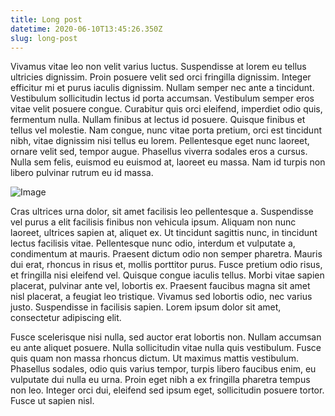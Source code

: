 ```yaml
---
title: Long post
datetime: 2020-06-10T13:45:26.350Z
slug: long-post
---
```

Vivamus vitae leo non velit varius luctus. Suspendisse at lorem eu tellus ultricies dignissim. Proin posuere velit sed orci fringilla dignissim. Integer efficitur mi et purus iaculis dignissim. Nullam semper nec ante a tincidunt. Vestibulum sollicitudin lectus id porta accumsan. Vestibulum semper eros vitae velit posuere congue. Curabitur quis orci eleifend, imperdiet odio quis, fermentum nulla. Nullam finibus at lectus id posuere. Quisque finibus et tellus vel molestie. Nam congue, nunc vitae porta pretium, orci est tincidunt nibh, vitae dignissim nisi tellus eu lorem. Pellentesque eget nunc laoreet, ornare velit sed, tempor augue. Phasellus viverra sodales eros a cursus. Nulla sem felis, euismod eu euismod at, laoreet eu massa. Nam id turpis non libero pulvinar rutrum eu id massa.

![Image](https://picsum.photos/seed/picsum/640/480)

Cras ultrices urna dolor, sit amet facilisis leo pellentesque a. Suspendisse vel purus a elit facilisis finibus non vehicula ipsum. Aliquam non nunc laoreet, ultrices sapien at, aliquet ex. Ut tincidunt sagittis nunc, in tincidunt lectus facilisis vitae. Pellentesque nunc odio, interdum et vulputate a, condimentum at mauris. Praesent dictum odio non semper pharetra. Mauris dui erat, rhoncus in risus et, mollis porttitor purus. Fusce pretium odio risus, et fringilla nisi eleifend vel. Quisque congue iaculis tellus. Morbi vitae sapien placerat, pulvinar ante vel, lobortis ex. Praesent faucibus magna sit amet nisl placerat, a feugiat leo tristique. Vivamus sed lobortis odio, nec varius justo. Suspendisse in facilisis sapien. Lorem ipsum dolor sit amet, consectetur adipiscing elit.

Fusce scelerisque nisi nulla, sed auctor erat lobortis non. Nullam accumsan eu ante aliquet posuere. Nulla sollicitudin vitae nulla quis vestibulum. Fusce quis quam non massa rhoncus dictum. Ut maximus mattis vestibulum. Phasellus sodales, odio quis varius tempor, turpis libero faucibus enim, eu vulputate dui nulla eu urna. Proin eget nibh a ex fringilla pharetra tempus non leo. Integer orci dui, eleifend sed ipsum eget, sollicitudin posuere tortor. Fusce ut sapien nisl.
